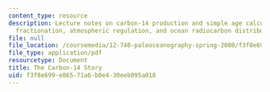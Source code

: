 ```yaml
---
content_type: resource
description: Lecture notes on carbon-14 production and simple age calculation, isotope
  fractionation, atmospheric regulation, and ocean radiocarbon distribution.
file: null
file_location: /coursemedia/12-740-paleoceanography-spring-2008/f3f8e699e86571a6b0e430eeb095a018_lec09a.pdf
file_type: application/pdf
resourcetype: Document
title: The Carbon-14 Story
uid: f3f8e699-e865-71a6-b0e4-30eeb095a018
---
```


